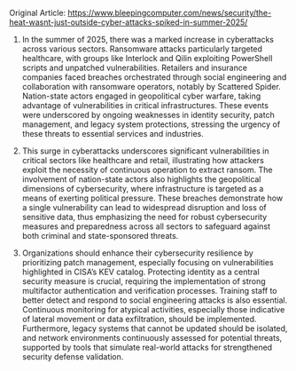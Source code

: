 Original Article: https://www.bleepingcomputer.com/news/security/the-heat-wasnt-just-outside-cyber-attacks-spiked-in-summer-2025/

1) In the summer of 2025, there was a marked increase in cyberattacks across various sectors. Ransomware attacks particularly targeted healthcare, with groups like Interlock and Qilin exploiting PowerShell scripts and unpatched vulnerabilities. Retailers and insurance companies faced breaches orchestrated through social engineering and collaboration with ransomware operators, notably by Scattered Spider. Nation-state actors engaged in geopolitical cyber warfare, taking advantage of vulnerabilities in critical infrastructures. These events were underscored by ongoing weaknesses in identity security, patch management, and legacy system protections, stressing the urgency of these threats to essential services and industries.

2) This surge in cyberattacks underscores significant vulnerabilities in critical sectors like healthcare and retail, illustrating how attackers exploit the necessity of continuous operation to extract ransom. The involvement of nation-state actors also highlights the geopolitical dimensions of cybersecurity, where infrastructure is targeted as a means of exerting political pressure. These breaches demonstrate how a single vulnerability can lead to widespread disruption and loss of sensitive data, thus emphasizing the need for robust cybersecurity measures and preparedness across all sectors to safeguard against both criminal and state-sponsored threats.

3) Organizations should enhance their cybersecurity resilience by prioritizing patch management, especially focusing on vulnerabilities highlighted in CISA’s KEV catalog. Protecting identity as a central security measure is crucial, requiring the implementation of strong multifactor authentication and verification processes. Training staff to better detect and respond to social engineering attacks is also essential. Continuous monitoring for atypical activities, especially those indicative of lateral movement or data exfiltration, should be implemented. Furthermore, legacy systems that cannot be updated should be isolated, and network environments continuously assessed for potential threats, supported by tools that simulate real-world attacks for strengthened security defense validation.